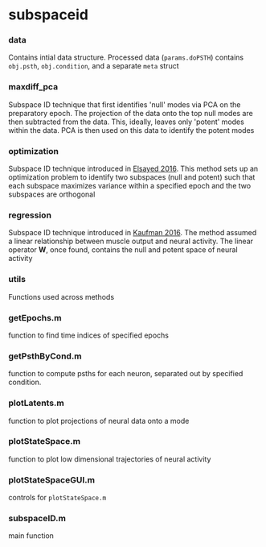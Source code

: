 # subspaceid
 
### data
Contains intial data structure. Processed data (`params.doPSTH`) contains `obj.psth`, `obj.condition`, and a separate `meta` struct

### maxdiff_pca 
Subspace ID technique that first identifies 'null' modes via PCA on the preparatory epoch. The projection of the data onto the top null modes are then subtracted from the data. This, ideally, leaves only 'potent' modes within the data. PCA is then used on this data to identify the potent modes

### optimization
Subspace ID technique introduced in [Elsayed 2016](https://www.nature.com/articles/ncomms13239). This method sets up an optimization problem to identify two subspaces (null and potent) such that each subspace maximizes variance within a specified epoch and the two subspaces are orthogonal

### regression
Subspace ID technique introduced in [Kaufman 2016](https://www.nature.com/articles/nn.3643). The method assumed a linear relationship between muscle output and neural activity. The linear operator __W__, once found, contains the null and potent space of neural activity

### utils
Functions used across methods

### getEpochs.m
function to find time indices of specified epochs

### getPsthByCond.m
function to compute psths for each neuron, separated out by specified condition.

### plotLatents.m
function to plot projections of neural data onto a mode

### plotStateSpace.m
function to plot low dimensional trajectories of neural activity

### plotStateSpaceGUI.m 
controls for `plotStateSpace.m`

### subspaceID.m
main function